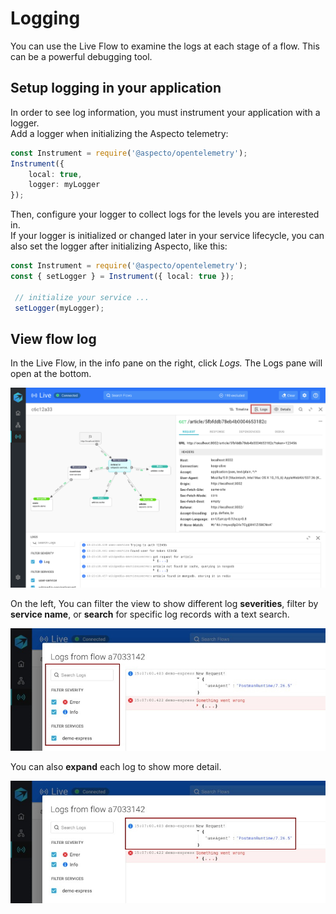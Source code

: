 # Logging

You can use the Live Flow to examine the logs at each stage of a flow. This can be a powerful debugging tool.

## Setup logging in your application

In order to see log information, you must instrument your application with a logger.  
Add a logger when initializing the Aspecto telemetry:

```typescript
const Instrument = require('@aspecto/opentelemetry');
Instrument({
    local: true,
    logger: myLogger
});
```

Then, configure your logger to collect logs for the levels you are interested in.  
If your logger is initialized or changed later in your service lifecycle, you can also set the logger after initializing Aspecto, like this:

```typescript
const Instrument = require('@aspecto/opentelemetry');
const { setLogger } = Instrument({ local: true });

 // initialize your service ...
 setLogger(myLogger); 
```

## View flow log

In the Live Flow, in the info pane on the right, click _Logs._ The Logs pane will open at the bottom. 

![](../../.gitbook/assets/logs.png)

On the left, You can filter the view to show different log **severities**, filter by **service name**, or **search** for specific log records with a text search.

![](../../.gitbook/assets/whatsapp-image-2020-11-09-at-15.09.09-log-2-highlighted-filter-search.jpg)

You can also **expand** each log to show more detail.

![](../../.gitbook/assets/whatsapp-image-2020-11-09-at-15.09.09-log-2-highlighted.jpg)







